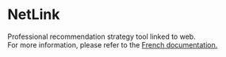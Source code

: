 # NetLink
Professional recommendation strategy tool linked to web.<br/>
For more information, please refer to the <a href="https://github.com/alexandreauda/NetLink/blob/master/RAPPORT.pdf">French documentation.</a><br/>
